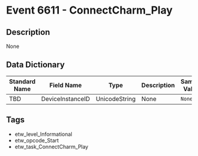 # Event 6611 - ConnectCharm_Play

## Description
None

## Data Dictionary
|Standard Name|Field Name|Type|Description|Sample Value|
|---|---|---|---|---|
|TBD|DeviceInstanceID|UnicodeString|None|`None`|

## Tags
* etw_level_Informational
* etw_opcode_Start
* etw_task_ConnectCharm_Play